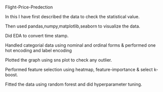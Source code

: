 Flight-Price-Predection


In this I have first described the data to check the statistical value.

Then used pandas,numpy,matplotlib,seaborn to visualize the data.

Did EDA to convert time stamp.

Handled categorial data using nominal and ordinal forms & performed one hot encoding and label encoding

Plotted the graph using sns plot to check any outlier.

Performed feature selection using heatmap, feature-importance & select k-boost.

Fitted the data using random forest and did hyperparameter tuning.

